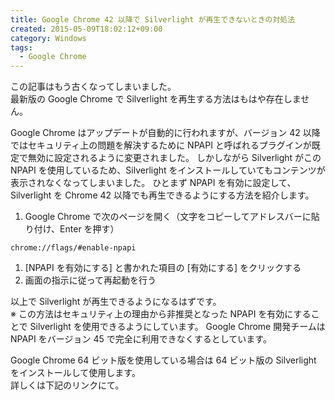 ```yaml
---
title: Google Chrome 42 以降で Silverlight が再生できないときの対処法
created: 2015-05-09T18:02:12+09:00
category: Windows
tags:
  - Google Chrome
---
```

<div class="alert alert-danger text-center">

この記事はもう古くなってしまいました。  
最新版の Google Chrome で Silverlight を再生する方法はもはや存在しません。
</div>

Google Chrome はアップデートが自動的に行われますが、バージョン 42 以降ではセキュリティ上の問題を解決するために NPAPI と呼ばれるプラグインが既定で無効に設定されるように変更されました。
しかしながら Silverlight がこの NPAPI を使用しているため、Silverlight をインストールしていてもコンテンツが表示されなくなってしまいました。
ひとまず NPAPI を有効に設定して、Silverlight を Chrome 42 以降でも再生できるようにする方法を紹介します。

<!-- more -->

1. Google Chrome で次のページを開く（文字をコピーしてアドレスバーに貼り付け、Enter を押す）
```
chrome://flags/#enable-npapi
```
1. [NPAPI を有効にする] と書かれた項目の [有効にする] をクリックする
1. 画面の指示に従って再起動を行う

以上で Silverlight が再生できるようになるはずです。  
※ この方法はセキュリティ上の理由から非推奨となった NPAPI を有効にすることで Silverlight を使用できるようにしています。
Google Chrome 開発チームは NPAPI をバージョン 45 で完全に利用できなくするとしています。

<div class="alert alert-info text-center">

Google Chrome 64 ビット版を使用している場合は 64 ビット版の Silverlight をインストールして使用します。  
詳しくは下記のリンクにて。
</div>

<twitter-tweet id="598552456226742272"></twitter-tweet>
